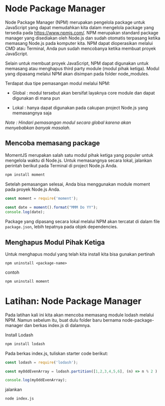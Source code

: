 # Node Package Manager

Node Package Manager (NPM) merupakan pengelola package untuk JavaScript yang dapat memudahkan kita dalam mengelola package yang tersedia pada https://www.npmjs.com/. NPM merupakan standard package manager yang disediakan oleh Node.js dan sudah otomatis terpasang ketika memasang Node.js pada komputer kita. NPM dapat dioperasikan melalui CMD atau Terminal, Anda pun sudah mencobanya ketika membuat proyek JavaScript.

Selain untuk membuat proyek JavaScript, NPM dapat digunakan untuk memasang atau menghapus third party module (modul pihak ketiga). Modul yang dipasang melalui NPM akan disimpan pada folder node_modules.

Terdapat dua tipe pemasangan modul melalui NPM:

- Global : modul tersebut akan bersifat layaknya core module dan dapat digunakan di mana pun

- Lokal : hanya dapat digunakan pada cakupan project Node.js yang memasangnya saja

*Note : Hindari pemasangan modul secara global karena akan menyebabkan banyak masalah.*

## Mencoba memasang package

MomentJS merupakan salah satu modul pihak ketiga yang populer untuk mengelola waktu di Node.js. Untuk memasangnya secara lokal, jalankan perintah berikut pada Terminal di project Node.js Anda.

```bash
npm install moment
```

Setelah pemasangan selesai, Anda bisa menggunakan module moment pada proyek Node.js Anda.

```js
const moment = require('moment');
 
const date = moment().format("MMM Do YY");
console.log(date);
```
Package yang dipasang secara lokal melalui NPM akan tercatat di dalam file `package.json`, lebih tepatnya pada objek dependencies.

## Menghapus Modul Pihak Ketiga

Untuk menghapus modul yang telah kita install kita bisa gunakan pertinah

```
npm uninstall <package-name>
```

contoh

```bash
npm uninstall moment
```

# Latihan: Node Package Manager

Pada latihan kali ini kita akan mencoba memasang module lodash melalui NPM. Namun sebelum itu, buat dulu folder baru bernama node-package-manager dan berkas index.js di dalamnya.

Install Lodash

```bash
npm install lodash
```

Pada berkas index.js, tuliskan starter code berikut:

```js
const lodash = require('lodash');

const myOddEvenArray = lodash.partition([1,2,3,4,5,6], (n) => n % 2 )

console.log(myOddEvenArray);
```

jalankan

```bash
node index.js
```

